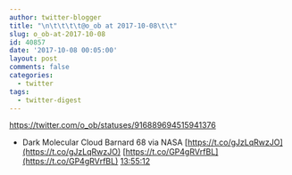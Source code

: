 ```yaml
---
author: twitter-blogger
title: "\n\t\t\t\t@o_ob at 2017-10-08\t\t"
slug: o_ob-at-2017-10-08
id: 40857
date: '2017-10-08 00:05:00'
layout: post
comments: false
categories:
  - twitter
tags:
  - twitter-digest
---
```


https://twitter.com/o_ob/statuses/916889694515941376  

*   Dark Molecular Cloud Barnard 68 via NASA [https://t.co/gJzLqRwzJO](https://t.co/gJzLqRwzJO) [https://t.co/GP4gRVrfBL](https://t.co/GP4gRVrfBL) [13:55:12](https://twitter.com/o_ob/statuses/916889694515941376)